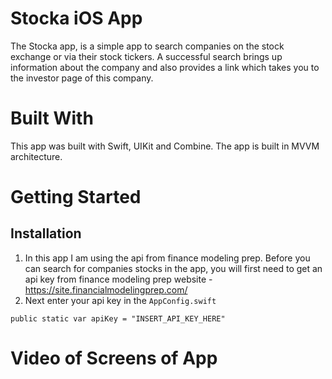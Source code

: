 # Stocka iOS App
The Stocka app, is a simple app to search companies on the stock exchange or via their stock tickers. A successful search brings up information about the company and also provides a link which takes you to the investor page of this company.

# Built With
This app was built with Swift, UIKit and Combine. The app is built in MVVM architecture.

# Getting Started
## Installation
1. In this app I am using the api from finance modeling prep. Before you can search for companies stocks in the app, you will first need to get an api key from finance modeling prep website - https://site.financialmodelingprep.com/
3. Next enter your api key in the `AppConfig.swift`
```
public static var apiKey = "INSERT_API_KEY_HERE"
```

# Video of Screens of App

